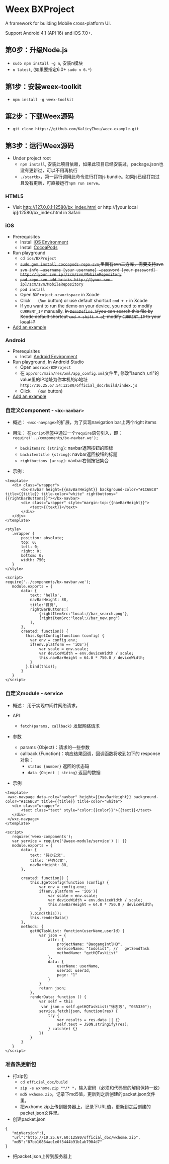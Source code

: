 # Weex BXProject

A framework for building Mobile cross-platform UI.

Support Android 4.1 (API 16) and iOS 7.0+.

## 第0步：升级Node.js

* `sudo npm install -g n`, 安装n模块
* `n latest`, (如果要指定6.0+ `sudo n 6.*`)

## 第1步：安装weex-toolkit

* `npm install -g weex-toolkit`

## 第2步：下载Weex源码

* `git clone https://github.com/KalicyZhou/weex-example.git`

## 第3步：运行Weex源码

* Under project root
    * `npm install`, 安装此项目依赖，如果此项目已经安装过，package.json也没有更新过，可以不用再执行
    * `./startbx`，第一运行调用此命令进行打包js bundle。如果js已经打包过且没有更新，可直接运行`npm run serve`。
    
### HTML5

* Visit http://127.0.0.1:12580/bx_index.html or http://[your local ip]:12580/bx_index.html in Safari

### iOS

* Prerequisites
    * Install [iOS Environment](https://developer.apple.com/library/ios/documentation/IDEs/Conceptual/AppStoreDistributionTutorial/Setup/Setup.html)
    * Install [CocoaPods](https://guides.cocoapods.org/using/getting-started.html)
* Run playground
    * `cd ios/BXProject`
    * ~~`sudo gem install cocoapods-repo-svn`,里面有svn二方库，需要支持svn~~
    * ~~`svn info —username [your username] —password [your password] http://[your svn ip]/scm/svn/MobileRepository`~~
    * ~~`pod repo-svn add bricks http://[your svn ip]/scm/svn/MobileRepository`~~
    * `pod install`
    * Open `BXProject.xcworkspace` in Xcode
    * Click <img src="http://img1.tbcdn.cn/L1/461/1/5470b677a2f2eaaecf412cc55eeae062dbc275f9" height="16" > (`Run` button) or use default shortcut `cmd + r` in Xcode
    * If you want to run the demo on your device, you need to modify `CURRENT_IP` manually. ~~In `DemoDefine.h`(you can search this file by Xcode default shortcut `cmd + shift + o`), modify `CURRENT_IP` to your local IP~~
* [Add an example](./examples/README.md#add-an-example)

### Android

* Prerequisites
  * Install [Android Environment](http://developer.android.com/training/basics/firstapp/index.html)
* Run playground, In Android Studio
    * Open `android/BXProject`
    * 在 `app/src/main/res/xml/app_config.xml`文件里, 修改"launch_url"的value里的IP地址为你本机的ip地址 `http://10.25.67.54:12580/official_doc/build/index.js`
    * Click <img src="http://gtms04.alicdn.com/tps/i4/TB1wCcqMpXXXXakXpXX3G7tGXXX-34-44.png" height="16" > (`Run` button)
* [Add an example](./examples/README.md#add-an-example)

 ### 自定义Component - `<bx-navbar>`
 * 概述：
   `<wxc-navpage>`的扩展，为了实现navigation bar上两个right items
   
 * 用法：
   在`script`标签中通过一个`require`语句引入，即：`require('../components/bx-navbar.we');`
   * `backitemsrc {string}`: navbar返回按钮的图标
   * `backitemtitle {string}`: navbar返回按钮的标题
   * `rightbuttons [array]`: navbar右侧按钮集合
 
 * 示例：
 ``` weex
 <template>
    <div class="wrapper">
        <bx-navbar height={{navBarHeight}} background-color="#1C6BC8" title={{title}} title-color="white" rightbuttons="{{rightBarButtons}}"></bx-navbar>
        <div class="wrapper" style="margin-top:{{navBarHeight}}">
            <text>{{text}}</text>
        </div>
    </div>
</template>

<style>
    .wrapper { 
  		position: absolute; 
  		top: 0; 
  		left: 0; 
  		right: 0; 
  		bottom: 0; 
  		width: 750;
    }
</style>

<script>
require('../components/bx-navbar.we');
    module.exports = {
        data: {
            text: 'hello',
            navBarHeight: 88,
            title:"首页",
            rightBarButtons:[
                {rightItemSrc:"local://bar_search.png"},
                {rightItemSrc:"local://bar_new.png"}
            ],
        },
        created: function() {
          this.$getConfig(function (config) {
            var env = config.env;
            if(env.platform == 'iOS'){
                var scale = env.scale;
                var deviceWidth = env.deviceWidth / scale;
                this.navBarHeight = 64.0 * 750.0 / deviceWidth;
            }
          }.bind(this));
        }
    }
</script>
```

 ### 自定义module - service
 * 概述：
    用于实现中间件网络请求。
   
 * API
   * `fetch(params, callback)` 发起网络请求

 * 参数
   * params {Object}：请求的一些参数
   * callback {Function}：响应结果回调，回调函数将收到如下的 response 对象：
     * `status {number}` 返回的状态码
     * `data {Object | string}` 返回的数据

 * 示例
 ``` weex
 <template>
  <wxc-navpage data-role="navbar" height={{navBarHeight}} background-color="#1C6BC8" title={{title}} title-color="white">
    <div class="wrapper">
        <text class="text" style="color:{{color}}">{{text}}</text>
    </div>
  </wxc-navpage>
</template>

<script>
    require('weex-components');
    var service = require('@weex-module/service') || {}
    module.exports = {
        data: {
            text: '待办公文',
            title: '待办公文',
            navBarHeight: 88,
        },

        created: function() {
            this.$getConfig(function (config) {
                var env = config.env;
                if(env.platform == 'iOS'){
                    var scale = env.scale;
                    var deviceWidth = env.deviceWidth / scale;
                    this.navBarHeight = 64.0 * 750.0 / deviceWidth;
                }
            }.bind(this));
            this.renderData()
        },
        methods: {
            getHQTaskList: function(userName,userId) {
                var json = {
                    attr: {
                        projectName: "BaogangIntlHQ",
                        serviceName: "todolist", //   getSendTask
                        methodName: "getHQTaskList"
                    },
                    data: {
                        userName: userName,
                        userId: userId,
                        page: "1"
                    }
                }
                return json;
            },
            renderData: function () {
                var self = this
                var json = self.getHQTaskList("徐志芳", "035330");
                service.fetch(json, function(res) {
                    try {
                        var results = res.data || {}
                        self.text = JSON.stringify(res);
                    } catch(e) {}
                })
            }
        }
    }
</script>
```
 ### 准备热更新包
 * 打zip包
   * `cd official_doc/build`
   * `zip -e wxhome.zip **/* *`，输入密码（必须和代码里的解码保持一致）
   * `md5 wxhome.zip`，记录下md5值，更新到之后创建的packet.json文件里。
   * 把wxhome.zip上传到服务器上，记录下URL值，更新到之后创建的packet.json文件里。
 * 创建packet.json
 ```
 {
    "minVersion":1,
    "url":"http://10.25.67.60:12580/official_doc/wxhome.zip",
    "md5":"87bb10864ae1e0f3444b91b1ab7904d7"
}
```
 * 把packet.json上传到服务器上

